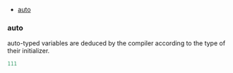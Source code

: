 - [auto](#auto)


### auto
auto-typed variables are deduced by the compiler according to the type of their initializer.

```c++
111
```
